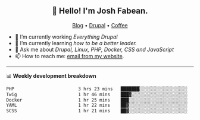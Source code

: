 <h2 align="center">👋 Hello! I'm Josh Fabean.</h2>
<p align="center">
  <a href="https://joshfabean.com">Blog</a> •
  <a href="https://www.drupal.org/u/joshfabean">Drupal</a> •
  <a href="https://www.buymeacoffee.com/LSxne6Yr4">Coffee</a>
</p>

- 🔭 I’m currently working *Everything Drupal*
- 🌱 I’m currently learning *how to be a better leader.*
- 💬 Ask me about *Drupal, Linux, PHP, Docker, CSS and JavaScript*
- 📫 How to reach me: [email from my website](https://joshfabean.com).

-------

📊 **Weekly development breakdown**
<!--START_SECTION:waka-->

```txt
PHP                        3 hrs 23 mins   ███████░░░░░░░░░░░░░░░░░░   27.58 %
Twig                       1 hr 46 mins    ███▓░░░░░░░░░░░░░░░░░░░░░   14.40 %
Docker                     1 hr 25 mins    ███░░░░░░░░░░░░░░░░░░░░░░   11.65 %
YAML                       1 hr 22 mins    ██▓░░░░░░░░░░░░░░░░░░░░░░   11.26 %
SCSS                       1 hr 21 mins    ██▓░░░░░░░░░░░░░░░░░░░░░░   11.07 %
```

<!--END_SECTION:waka-->

<!--
**fabean/fabean** is a ✨ _special_ ✨ repository because its `README.md` (this file) appears on your GitHub profile.

Here are some ideas to get you started:

- 🔭 I’m currently working on ...
- 🌱 I’m currently learning ...
- 👯 I’m looking to collaborate on ...
- 🤔 I’m looking for help with ...
- 💬 Ask me about ...
- 📫 How to reach me: ...
- 😄 Pronouns: ...
- ⚡ Fun fact: ...
-->
